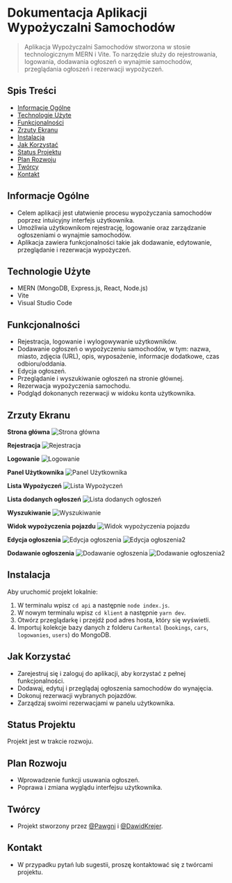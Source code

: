 # Dokumentacja Aplikacji Wypożyczalni Samochodów
 
> Aplikacja Wypożyczalni Samochodów stworzona w stosie technologicznym MERN i Vite. To narzędzie służy do rejestrowania, logowania, dodawania ogłoszeń o wynajmie samochodów, przeglądania ogłoszeń i rezerwacji wypożyczeń.
 
## Spis Treści
* [Informacje Ogólne](#informacje-ogólne)
* [Technologie Użyte](#technologie-użyte)
* [Funkcjonalności](#funkcjonalności)
* [Zrzuty Ekranu](#zrzuty-ekranu)
* [Instalacja](#instalacja)
* [Jak Korzystać](#jak-korzystać)
* [Status Projektu](#status-projektu)
* [Plan Rozwoju](#plan-rozwoju)
* [Twórcy](#twórcy)
* [Kontakt](#kontakt)
 
## Informacje Ogólne
- Celem aplikacji jest ułatwienie procesu wypożyczania samochodów poprzez intuicyjny interfejs użytkownika.
- Umożliwia użytkownikom rejestrację, logowanie oraz zarządzanie ogłoszeniami o wynajmie samochodów.
- Aplikacja zawiera funkcjonalności takie jak dodawanie, edytowanie, przeglądanie i rezerwacja wypożyczeń.
 
## Technologie Użyte
- MERN (MongoDB, Express.js, React, Node.js)
- Vite
- Visual Studio Code
 
## Funkcjonalności
- Rejestracja, logowanie i wylogowywanie użytkowników.
- Dodawanie ogłoszeń o wypożyczeniu samochodów, w tym: nazwa, miasto, zdjęcia (URL), opis, wyposażenie, informacje dodatkowe, czas odbioru/oddania.
- Edycja ogłoszeń.
- Przeglądanie i wyszukiwanie ogłoszeń na stronie głównej.
- Rezerwacja wypożyczenia samochodu.
- Podgląd dokonanych rezerwacji w widoku konta użytkownika.
 
## Zrzuty Ekranu

**Strona główna**
![Strona główna](Screenshots/stronaglowna.png)

**Rejestracja**
![Rejestracja](Screenshots/rejestracja.png)

**Logowanie**
![Logowanie](Screenshots/logowanie.png)

**Panel Użytkownika**
![Panel Użytkownika](Screenshots/paneluzytkownika.png)

**Lista Wypożyczeń**
![Lista Wypożyczeń](Screenshots/mojewypozyczenia.png)

**Lista dodanych ogłoszeń**
![Lista dodanych ogłoszeń](Screenshots/widokmojesamochody.png)

**Wyszukiwanie**
![Wyszukiwanie](Screenshots/wyszukiwanie.png)

**Widok wypożyczenia pojazdu**
![Widok wypożyczenia pojazdu](Screenshots/widokwypozyczenia.png)

**Edycja ogłoszenia**
![Edycja ogłoszenia](Screenshots/edycjaogloszenia.png)
![Edycja ogłoszenia2](Screenshots/edycjaogloszenia2.png)

**Dodawanie ogłoszenia**
![Dodawanie ogłoszenia](Screenshots/dodawaniepojazdu.png)
![Dodawanie ogłoszenia2](Screenshots/dodawaniepojazdu2.png)
 
## Instalacja
Aby uruchomić projekt lokalnie:
1. W terminalu wpisz `cd api` a następnie `node index.js`.
2. W nowym terminalu wpisz `cd klient` a następnie `yarn dev`.
3. Otwórz przeglądarkę i przejdź pod adres hosta, który się wyświetli.
4. Importuj kolekcje bazy danych z folderu `CarRental` (`bookings`, `cars`, `logowanies`, `users`) do MongoDB.
 
## Jak Korzystać
- Zarejestruj się i zaloguj do aplikacji, aby korzystać z pełnej funkcjonalności.
- Dodawaj, edytuj i przeglądaj ogłoszenia samochodów do wynajęcia.
- Dokonuj rezerwacji wybranych pojazdów.
- Zarządzaj swoimi rezerwacjami w panelu użytkownika.
 
## Status Projektu
Projekt jest w trakcie rozwoju.
 
## Plan Rozwoju
- Wprowadzenie funkcji usuwania ogłoszeń.
- Poprawa i zmiana wyglądu interfejsu użytkownika.
 
## Twórcy
- Projekt stworzony przez [@Pawgni](https://github.com/Pawgni) i [@DawidKrejer](https://github.com/DawidKrejer).
 
## Kontakt
- W przypadku pytań lub sugestii, proszę kontaktować się z twórcami projektu.
